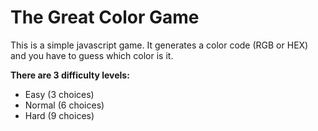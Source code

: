 <h1>The Great Color Game</h1>

This is a simple javascript game. It generates a color code (RGB or HEX) and you have to guess which color is it.

<strong>There are 3 difficulty levels:</strong>
<ul>
  <li>Easy (3 choices)</li>
  <li>Normal (6 choices)</li>
  <li>Hard (9 choices)</li>
</ul>
